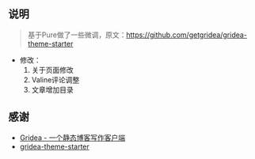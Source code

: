 ## 说明

>基于Pure做了一些微调，原文：<https://github.com/getgridea/gridea-theme-starter><br>

- 修改：
  1. 关于页面修改
  2. Valine评论调整
  3. 文章增加目录

## 感谢

- [Gridea - 一个静态博客写作客户端](https://gridea.dev/)
- [gridea-theme-starter](https://github.com/getgridea/gridea-theme-starter)
